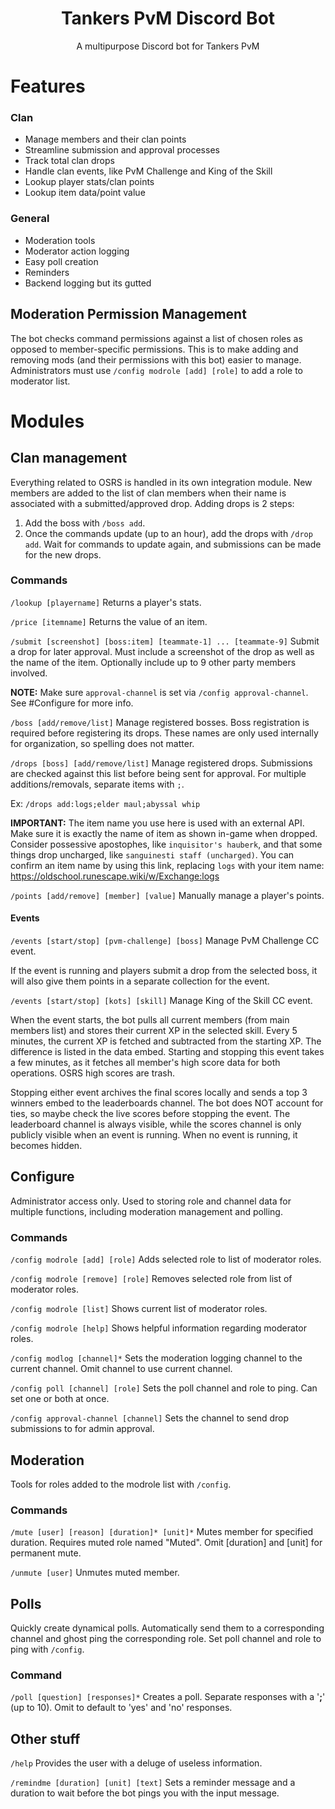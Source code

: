 <h1 align="center">Tankers PvM Discord Bot</h1>
<p align="center"> A multipurpose Discord bot for Tankers PvM</p>

# Features
### Clan
- Manage members and their clan points
- Streamline submission and approval processes
- Track total clan drops
- Handle clan events, like PvM Challenge and King of the Skill
- Lookup player stats/clan points
- Lookup item data/point value

### General
- Moderation tools
- Moderator action logging
- Easy poll creation
- Reminders
- Backend logging but its gutted


## Moderation Permission Management
The bot checks command permissions against a list of chosen roles as opposed to member-specific permissions. This is to make adding and removing mods (and their permissions with this bot) easier to manage. Administrators must use `/config modrole [add] [role]` to add a role to moderator list.

# Modules
## Clan management
Everything related to OSRS is handled in its own integration module. New members are added to the list of clan members when their name is associated with a submitted/approved drop. Adding drops is 2 steps:
1. Add the boss with `/boss add`.
2. Once the commands update (up to an hour), add the drops with `/drop add`.
Wait for commands to update again, and submissions can be made for the new drops.

### Commands
`/lookup [playername]`
Returns a player's stats.

`/price [itemname]`
Returns the value of an item.

`/submit [screenshot] [boss:item] [teammate-1] ... [teammate-9]`
Submit a drop for later approval. Must include a screenshot of the drop as well as the name of the item. Optionally include up to 9 other party members involved.

**NOTE:** Make sure `approval-channel` is set via `/config approval-channel`. See #Configure for more info.

`/boss [add/remove/list]`
Manage registered bosses. Boss registration is required before registering its drops. These names are only used internally for organization, so spelling does not matter.

`/drops [boss] [add/remove/list]`
Manage registered drops. Submissions are checked against this list before being sent for approval. For multiple additions/removals, separate items with `;`.

Ex: `/drops add:logs;elder maul;abyssal whip`

**IMPORTANT:** The item name you use here is used with an external API. Make sure it is exactly the name of item as shown in-game when dropped. Consider possessive apostophes, like `inquisitor's hauberk`, and that some things drop uncharged, like `sanguinesti staff (uncharged)`. You can confirm an item name by using this link, replacing `logs` with your item name:
https://oldschool.runescape.wiki/w/Exchange:logs

`/points [add/remove] [member] [value]`
Manually manage a player's points.

#### Events
`/events [start/stop] [pvm-challenge] [boss]`
Manage PvM Challenge CC event.

If the event is running and players submit a drop from the selected boss, it will also give them points in a separate collection for the event.

`/events [start/stop] [kots] [skill]`
Manage King of the Skill CC event.

When the event starts, the bot pulls all current members (from main members list) and stores their current XP in the selected skill. Every 5 minutes, the current XP is fetched and subtracted from the starting XP. The difference is listed in the data embed. Starting and stopping this event takes a few minutes, as it fetches all member's high score data for both operations. OSRS high scores are trash.

Stopping either event archives the final scores locally and sends a top 3 winners embed to the leaderboards channel. The bot does NOT account for ties, so maybe check the live scores before stopping the event. The leaderboard channel is always visible, while the scores channel is only publicly visible when an event is running. When no event is running, it becomes hidden.
## Configure
Administrator access only. Used to storing role and channel data for multiple functions, including moderation management and polling.

### Commands
`/config modrole [add] [role]`
Adds selected role to list of moderator roles.

`/config modrole [remove] [role]`
Removes selected role from list of moderator roles.

`/config modrole [list]`
Shows current list of moderator roles.

`/config modrole [help]`
Shows helpful information regarding moderator roles.

`/config modlog [channel]*`
Sets the moderation logging channel to the current channel. Omit channel to use current channel.

`/config poll [channel] [role]`
Sets the poll channel and role to ping. Can set one or both at once.

`/config approval-channel [channel]`
Sets the channel to send drop submissions to for admin approval.

## Moderation
Tools for roles added to the modrole list with `/config`.

### Commands
`/mute [user] [reason] [duration]* [unit]*`
Mutes member for specified duration. Requires muted role named "Muted". Omit [duration] and [unit] for permanent mute.

`/unmute [user]`
Unmutes muted member.

## Polls
Quickly create dynamical polls. Automatically send them to a corresponding channel and ghost ping the corresponding role. Set poll channel and role to ping with `/config`.

### Command
`/poll [question] [responses]*`
Creates a poll. Separate responses with a '**;**' (up to 10). Omit to default to 'yes' and 'no' responses.


## Other stuff
`/help`
Provides the user with a deluge of useless information.

`/remindme [duration] [unit] [text]`
Sets a reminder message and a duration to wait before the bot pings you with the input message.

